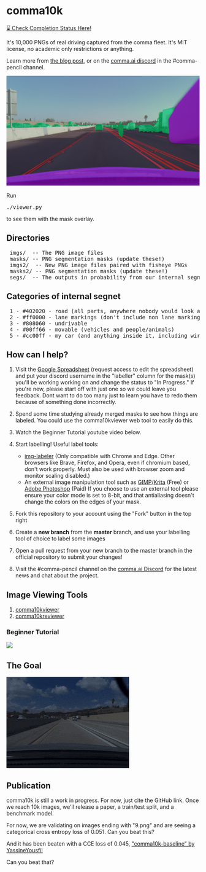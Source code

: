 # comma10k

[⌛ Check Completion Status Here!](https://docs.google.com/spreadsheets/d/1ZKqku0cAyWY0ELY5L2qsKYYYA2AMGbgAn4p53uoT3v8/edit#gid=1040545508&range=I1)

It's 10,000 PNGs of real driving captured from the comma fleet. It's MIT license, no academic only restrictions or anything.

Learn more from [the blog post](https://blog.comma.ai/crowdsourced-segnet-you-can-help/), or on the [comma.ai discord](http://discord.comma.ai) in the #comma-pencil channel.

![Alt](sample.jpg "First image from the dataset")

Run <pre>./viewer.py</pre> to see them with the mask overlay.

## Directories

<pre>
 imgs/  -- The PNG image files
 masks/ -- PNG segmentation masks (update these!)
 imgs2/  -- New PNG image files paired with fisheye PNGs
 masks2/ -- PNG segmentation masks (update these!)
 segs/  -- The outputs in probability from our internal segnet (unreleased, too big)
</pre>

## Categories of internal segnet

<pre>
 1 - #402020 - road (all parts, anywhere nobody would look at you funny for driving)
 2 - #ff0000 - lane markings (don't include non lane markings like turn arrows and crosswalks)
 3 - #808060 - undrivable
 4 - #00ff66 - movable (vehicles and people/animals)
 5 - #cc00ff - my car (and anything inside it, including wires, mounts, etc. No reflections)
</pre>

## How can I help?

1. Visit the [Google Spreadsheet](https://docs.google.com/spreadsheets/d/1ZKqku0cAyWY0ELY5L2qsKYYYA2AMGbgAn4p53uoT3v8/edit#gid=1040545508) (request access to edit the spreadsheet) and put your discord username in the "labeller" column for the mask(s) you'll be working working on and change the status to "In Progress." If you're new, please start off with just one so we could leave you feedback. Dont want to do too many just to learn you have to redo them because of something done incorrectly.
2. Spend some time studying already merged masks to see how things are labeled. You could use the comma10kviewer web tool to easily do this. 
3. Watch the Beginner Tutorial youtube video below.
4. Start labelling! Useful label tools:
   * [img-labeler](https://erikbernheim.github.io/img-labeler/) (Only compatible with Chrome and Edge. Other browsers like Brave, Firefox, and Opera, even if chromium based, don't work properly. Must also be used with browser zoom and monitor scaling disabled.)
   * An external image manipulation tool such as [GIMP](https://www.gimp.org/downloads/)/[Krita](https://krita.org/) (Free) or [Adobe Photoshop](https://www.adobe.com/products/photoshop.html) (Paid)
If you choose to use an external tool please ensure your color mode is set to 8-bit, and that antialiasing doesn't change the colors on the edges of your mask.

5. Fork this repository to your account using the "Fork" button in the top right
6. Create a **new branch** from the **master** branch, and use your labelling tool of choice to label some images
7. Open a pull request from your new branch to the master branch in the official repository to submit your changes!
8. Visit the #comma-pencil channel on the [comma.ai Discord](http://discord.comma.ai) for the latest news and chat about the project.

## Image Viewing Tools

1. [comma10kviewer](https://spektor56.github.io/comma10kviewer)
2. [comma10kreviewer](https://spektor56.github.io/comma10kreviewer)

### Beginner Tutorial
<a href="https://youtube.com/watch?v=RxqG15zOmCk" title="img-labeler Tutorial Video" rel="noopener noreferer"><img src="https://i.ytimg.com/vi/RxqG15zOmCk/maxresdefault.jpg" width="480px"></a>

## The Goal

![Alt](sample.gif "Animated GIF showing mask")

## Publication

comma10k is still a work in progress. For now, just cite the GitHub link. Once we reach 10k images, we'll release a paper, a train/test split, and a benchmark model. 

For now, we are validating on images ending with "9.png" and are seeing a categorical cross entropy loss of 0.051. Can you beat this?

And it has been beaten with a CCE loss of 0.045, <a href="https://github.com/YassineYousfi/comma10k-baseline">"comma10k-baseline" by YassineYousfi!</a>

Can you beat that?

